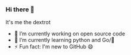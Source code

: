 ### Hi there 👋
It's me the dextrot
- 🔭 I’m currently working on open source code
- 🌱 I’m currently learning python and Go/🐍
- ⚡ Fun fact: I'm new to GitHub 😄

<!--
**dextrot/dextrot** is a ✨ _special_ ✨ repository because its `README.md` (this file) appears on your GitHub profile.

Here are some ideas to get you started:

- 🔭 I’m currently working on ...
- 🌱 I’m currently learning ...
- 👯 I’m looking to collaborate on ...
- 🤔 I’m looking for help with ...
- 💬 Ask me about ...
- 📫 How to reach me: ...
- 😄 Pronouns: ...d
- ⚡ Fun fact: ...d
-->
